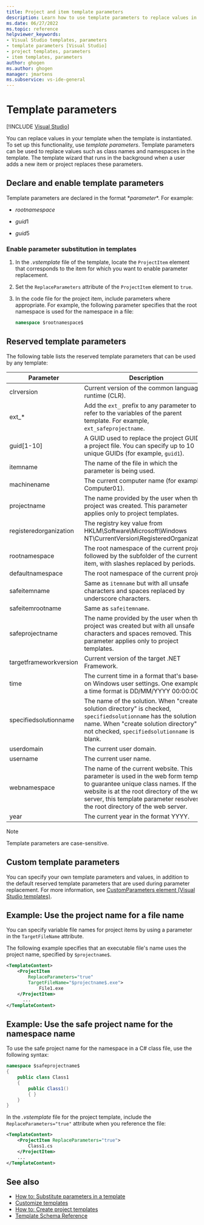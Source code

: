 ```yaml
---
title: Project and item template parameters
description: Learn how to use template parameters to replace values in your template when the template is instantiated.
ms.date: 06/27/2022
ms.topic: reference
helpviewer_keywords:
- Visual Studio templates, parameters
- template parameters [Visual Studio]
- project templates, parameters
- item templates, parameters
author: ghogen
ms.author: ghogen
manager: jmartens
ms.subservice: vs-ide-general
---
```

# Template parameters

 [!INCLUDE [Visual Studio](~/includes/applies-to-version/vs-windows-only.md)]

You can replace values in your template when the template is instantiated. To set up this functionality, use *template parameters*. Template parameters can be used to replace values such as class names and namespaces in the template. The template wizard that runs in the background when a user adds a new item or project replaces these parameters.

## Declare and enable template parameters

Template parameters are declared in the format $*parameter*$. For example:

- $rootnamespace$

- $guid1$

- $guid5$

### Enable parameter substitution in templates

1. In the *.vstemplate* file of the template, locate the `ProjectItem` element that corresponds to the item for which you want to enable parameter replacement.

1. Set the `ReplaceParameters` attribute of the `ProjectItem` element to `true`.

1. In the code file for the project item, include parameters where appropriate. For example, the following parameter specifies that the root namespace is used for the namespace in a file:

   ```csharp
   namespace $rootnamespace$
   ```

## Reserved template parameters

The following table lists the reserved template parameters that can be used by any template:

|Parameter|Description|
|---------------|-----------------|
|clrversion|Current version of the common language runtime (CLR).|
|ext_\*|Add the `ext_` prefix to any parameter to refer to the variables of the parent template. For example, `ext_safeprojectname`.|
|guid[1-10]|A GUID used to replace the project GUID in a project file. You can specify up to 10 unique GUIDs (for example, `guid1`).|
|itemname|The name of the file in which the parameter is being used.|
|machinename|The current computer name (for example, Computer01).|
|projectname|The name provided by the user when the project was created. This parameter applies only to project templates.|
|registeredorganization|The registry key value from HKLM\Software\Microsoft\Windows NT\CurrentVersion\RegisteredOrganization.|
|rootnamespace|The root namespace of the current project followed by the subfolder of the current item, with slashes replaced by periods.|
|defaultnamespace|The root namespace of the current project.|
|safeitemname|Same as `itemname` but with all unsafe characters and spaces replaced by underscore characters.|
|safeitemrootname|Same as `safeitemname`.|
|safeprojectname|The name provided by the user when the project was created but with all unsafe characters and spaces removed. This parameter applies only to project templates.|
|targetframeworkversion|Current version of the target .NET Framework.|
|time|The current time in a format that's based on Windows user settings. One example of a time format is DD/MM/YYYY 00:00:00. |
|specifiedsolutionname|The name of the solution. When "create solution directory" is checked, `specifiedsolutionname` has the solution name. When "create solution directory" is not checked, `specifiedsolutionname` is blank.|
|userdomain|The current user domain.|
|username|The current user name.|
|webnamespace|The name of the current website. This parameter is used in the web form template to guarantee unique class names. If the website is at the root directory of the web server, this template parameter resolves to the root directory of the web server.|
|year|The current year in the format YYYY.|

> [!NOTE]
> Template parameters are case-sensitive.

## Custom template parameters

You can specify your own template parameters and values, in addition to the default reserved template parameters that are used during parameter replacement. For more information, see [CustomParameters element (Visual Studio templates)](../extensibility/customparameters-element-visual-studio-templates.md).

## Example: Use the project name for a file name

You can specify variable file names for project items by using a parameter in the `TargetFileName` attribute.

The following example specifies that an executable file's name uses the project name, specified by `$projectname$`.

```xml
<TemplateContent>
    <ProjectItem
        ReplaceParameters="true"
        TargetFileName="$projectname$.exe">
            File1.exe
    </ProjectItem>
      ...
</TemplateContent>
```

## Example: Use the safe project name for the namespace name

To use the safe project name for the namespace in a C# class file, use the following syntax:

```csharp
namespace $safeprojectname$
{
    public class Class1
    {
        public Class1()
        { }
    }
}
```

In the *.vstemplate* file for the project template, include the `ReplaceParameters="true"` attribute when you reference the file:

```xml
<TemplateContent>
    <ProjectItem ReplaceParameters="true">
        Class1.cs
    </ProjectItem>
    ...
</TemplateContent>
```

## See also

- [How to: Substitute parameters in a template](how-to-substitute-parameters-in-a-template.md)
- [Customize templates](../ide/customizing-project-and-item-templates.md)
- [How to: Create project templates](../ide/how-to-create-project-templates.md)
- [Template Schema Reference](../extensibility/visual-studio-template-schema-reference.md)
